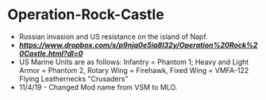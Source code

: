 # Operation-Rock-Castle
* Russian invasion and US resistance on the island of Napf.
* __***https://www.dropbox.com/s/p9njq0e5iq8l32y/Operation%20Rock%20Castle.html?dl=0***__
* US Marine Units are as follows: Infantry = Phantom 1; Heavy and Light Armor = Phantom 2, Rotary Wing = Firehawk, Fixed Wing = VMFA-122 Flying Leathernecks "Crusaders"
* 11/4/19 - Changed Mod name from VSM to MLO.
